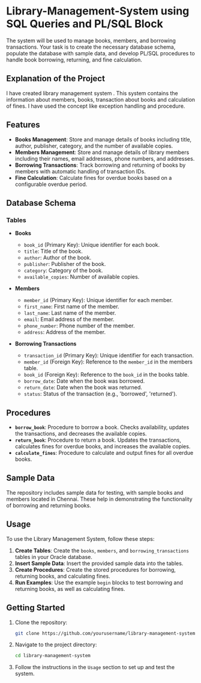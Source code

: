 # Library-Management-System using SQL Queries and PL/SQL Block
The system will be used to manage books, members, and borrowing transactions. Your task is to create the necessary database schema, populate the database with sample data, and develop PL/SQL procedures to handle book borrowing, returning, and fine calculation.

## Explanation of the Project
I have created library management system . This system contains the information about members, books, transaction about books and calculation of fines. I have used the concept like  exception handling and procedure.


## Features

- **Books Management**: Store and manage details of books including title, author, publisher, category, and the number of available copies.
- **Members Management**: Store and manage details of library members including their names, email addresses, phone numbers, and addresses.
- **Borrowing Transactions**: Track borrowing and returning of books by members with automatic handling of transaction IDs.
- **Fine Calculation**: Calculate fines for overdue books based on a configurable overdue period.

## Database Schema

### Tables

- **Books**
  - `book_id` (Primary Key): Unique identifier for each book.
  - `title`: Title of the book.
  - `author`: Author of the book.
  - `publisher`: Publisher of the book.
  - `category`: Category of the book.
  - `available_copies`: Number of available copies.

- **Members**
  - `member_id` (Primary Key): Unique identifier for each member.
  - `first_name`: First name of the member.
  - `last_name`: Last name of the member.
  - `email`: Email address of the member.
  - `phone_number`: Phone number of the member.
  - `address`: Address of the member.

- **Borrowing Transactions**
  - `transaction_id` (Primary Key): Unique identifier for each transaction.
  - `member_id` (Foreign Key): Reference to the `member_id` in the members table.
  - `book_id` (Foreign Key): Reference to the `book_id` in the books table.
  - `borrow_date`: Date when the book was borrowed.
  - `return_date`: Date when the book was returned.
  - `status`: Status of the transaction (e.g., 'borrowed', 'returned').

## Procedures

- **`borrow_book`**: Procedure to borrow a book. Checks availability, updates the transactions, and decreases the available copies.
- **`return_book`**: Procedure to return a book. Updates the transactions, calculates fines for overdue books, and increases the available copies.
- **`calculate_fines`**: Procedure to calculate and output fines for all overdue books.

## Sample Data

The repository includes sample data for testing, with sample books and members located in Chennai. These help in demonstrating the functionality of borrowing and returning books.

## Usage

To use the Library Management System, follow these steps:

1. **Create Tables**: Create the `books`, `members`, and `borrowing_transactions` tables in your Oracle database.
2. **Insert Sample Data**: Insert the provided sample data into the tables.
3. **Create Procedures**: Create the stored procedures for borrowing, returning books, and calculating fines.
4. **Run Examples**: Use the example `begin` blocks to test borrowing and returning books, as well as calculating fines.

## Getting Started

1. Clone the repository:
    ```sh
    git clone https://github.com/yourusername/library-management-system.git
    ```
2. Navigate to the project directory:
    ```sh
    cd library-management-system
    ```
3. Follow the instructions in the `Usage` section to set up and test the system.



